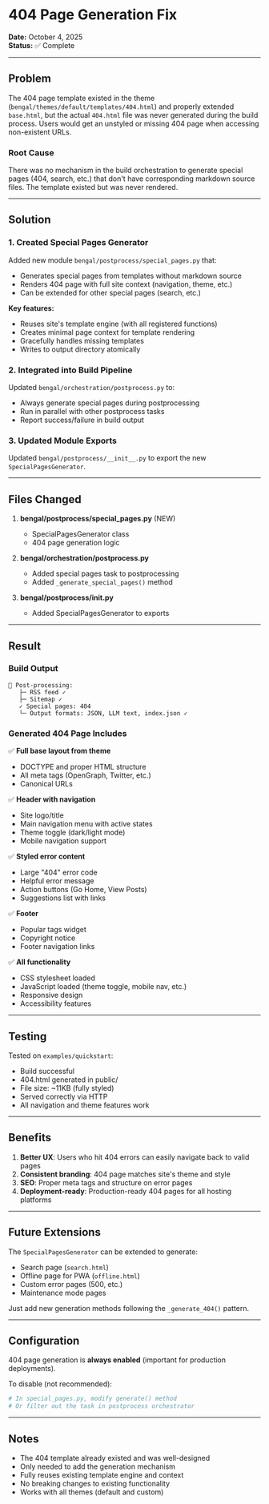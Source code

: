# 404 Page Generation Fix

**Date:** October 4, 2025  
**Status:** ✅ Complete

---

## Problem

The 404 page template existed in the theme (`bengal/themes/default/templates/404.html`) and properly extended `base.html`, but the actual `404.html` file was never generated during the build process. Users would get an unstyled or missing 404 page when accessing non-existent URLs.

### Root Cause

There was no mechanism in the build orchestration to generate special pages (404, search, etc.) that don't have corresponding markdown source files. The template existed but was never rendered.

---

## Solution

### 1. Created Special Pages Generator

Added new module `bengal/postprocess/special_pages.py` that:
- Generates special pages from templates without markdown source
- Renders 404 page with full site context (navigation, theme, etc.)
- Can be extended for other special pages (search, etc.)

**Key features:**
- Reuses site's template engine (with all registered functions)
- Creates minimal page context for template rendering
- Gracefully handles missing templates
- Writes to output directory atomically

### 2. Integrated into Build Pipeline

Updated `bengal/orchestration/postprocess.py` to:
- Always generate special pages during postprocessing
- Run in parallel with other postprocess tasks
- Report success/failure in build output

### 3. Updated Module Exports

Updated `bengal/postprocess/__init__.py` to export the new `SpecialPagesGenerator`.

---

## Files Changed

1. **bengal/postprocess/special_pages.py** (NEW)
   - SpecialPagesGenerator class
   - 404 page generation logic

2. **bengal/orchestration/postprocess.py**
   - Added special pages task to postprocessing
   - Added `_generate_special_pages()` method

3. **bengal/postprocess/__init__.py**
   - Added SpecialPagesGenerator to exports

---

## Result

### Build Output

```
🔧 Post-processing:
   ├─ RSS feed ✓
   ├─ Sitemap ✓
   ✓ Special pages: 404
   └─ Output formats: JSON, LLM text, index.json ✓
```

### Generated 404 Page Includes

✅ **Full base layout from theme**
- DOCTYPE and proper HTML structure
- All meta tags (OpenGraph, Twitter, etc.)
- Canonical URLs

✅ **Header with navigation**
- Site logo/title
- Main navigation menu with active states
- Theme toggle (dark/light mode)
- Mobile navigation support

✅ **Styled error content**
- Large "404" error code
- Helpful error message
- Action buttons (Go Home, View Posts)
- Suggestions list with links

✅ **Footer**
- Popular tags widget
- Copyright notice
- Footer navigation links

✅ **All functionality**
- CSS stylesheet loaded
- JavaScript loaded (theme toggle, mobile nav, etc.)
- Responsive design
- Accessibility features

---

## Testing

Tested on `examples/quickstart`:
- Build successful
- 404.html generated in public/
- File size: ~11KB (fully styled)
- Served correctly via HTTP
- All navigation and theme features work

---

## Benefits

1. **Better UX**: Users who hit 404 errors can easily navigate back to valid pages
2. **Consistent branding**: 404 page matches site's theme and style
3. **SEO**: Proper meta tags and structure on error pages
4. **Deployment-ready**: Production-ready 404 pages for all hosting platforms

---

## Future Extensions

The `SpecialPagesGenerator` can be extended to generate:
- Search page (`search.html`)
- Offline page for PWA (`offline.html`)
- Custom error pages (500, etc.)
- Maintenance mode pages

Just add new generation methods following the `_generate_404()` pattern.

---

## Configuration

404 page generation is **always enabled** (important for production deployments).

To disable (not recommended):
```python
# In special_pages.py, modify generate() method
# Or filter out the task in postprocess orchestrator
```

---

## Notes

- The 404 template already existed and was well-designed
- Only needed to add the generation mechanism
- Fully reuses existing template engine and context
- No breaking changes to existing functionality
- Works with all themes (default and custom)


